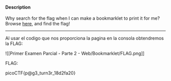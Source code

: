 
#### Description

Why search for the flag when I can make a bookmarklet to print it for me? Browse [here](http://titan.picoctf.net:51141/), and find the flag!

----------
Al usar el codigo que nos proporciona la pagina en la consola obtendremos la FLAG:

![[Primer Examen Parcial - Parte 2 - Web/Bookmarklet/FLAG.png]]

FLAG:

picoCTF{p@g3_turn3r_18d2fa20}